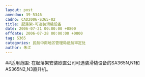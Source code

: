 ```yaml
---
layout: post
amendno: 39-5346
cadno: CAD2006-S365-02
title: 起落架-可选装滑橇设备
date: 2006-07-21 00:00:00 +0800
effdate: 2006-07-28 00:00:00 +0800
tag: S365
categories: 民航中南地区管理局适航审定处
author: 朱江
---
```


##适用范围:
在起落架安装欧直公司可选装滑橇设备的SA365N,N1和AS365N2,N3直升机。

